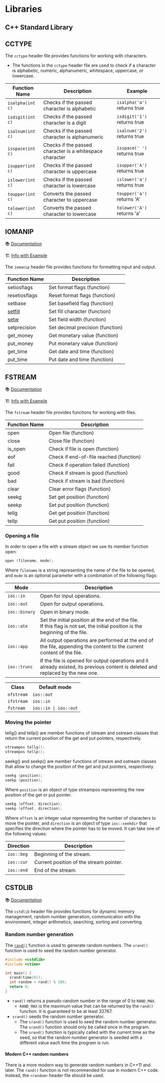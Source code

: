 # Libraries

## C++ Standard Library

## CCTYPE

The `cctype` header file provides functions for working with characters.
  - The functions in the `cctype` header file are used to check if a character is alphabetic, numeric, alphanumeric, whitespace, uppercase, or lowercase.

| Function Name | Description | Example |
| --- | --- | --- |
| `isalpha(int c)` | Checks if the passed character is alphabetic | `isalpha('a')` returns true |
| `isdigit(int c)` | Checks if the passed character is a digit | `isdigit('1')` returns true |
| `isalnum(int c)` | Checks if the passed character is alphanumeric | `isalnum('2')` returns true |
| `isspace(int c)` | Checks if the passed character is a whitespace character | `isspace(' ')` returns true |
| `isupper(int c)` | Checks if the passed character is uppercase | `isupper('A')` returns true |
| `islower(int c)` | Checks if the passed character is lowercase | `islower('a')` returns true |
| `toupper(int c)` | Converts the passed character to uppercase | `toupper('a')` returns 'A' |
| `tolower(int c)` | Converts the passed character to lowercase | `tolower('A')` returns 'a' |

## IOMANIP

📚 [Documentation](https://cplusplus.com/reference/iomanip/)

🏗️ [Info with Example](https://www.geeksforgeeks.org/iomanip-in-cpp/)

The `iomanip` header file provides functions for formatting input and output.

<table>
  <thead>
    <tr>
      <th>Function Name</th>
      <th>Description</th>
    </tr>
  </thead>
  <tbody>
    <tr>
      <td>setiosflags</td>
      <td>Set format flags (function)</td>
    </tr>
    <tr>
      <td>resetiosflags</td>
      <td>Reset format flags (function)</td>
    </tr>
    <tr>
      <td>setbase</td>
      <td>Set basefield flag (function)</td>
    </tr>
    <tr>
      <td><a href="https://cplusplus.com/reference/iomanip/setfill/">setfill</td>
      <td>Set fill character (function)</td>
    </tr>
    <tr>
      <td><a href ="https://cplusplus.com/reference/iomanip/setw/">setw</td>
      <td>Set field width (function)</td>
    </tr>
    <tr>
      <td>setprecision</td>
      <td>Set decimal precision (function)</td>
    </tr>
    <tr>
      <td>get_money</td>
      <td>Get monetary value (function)</td>
    </tr>
    <tr>
      <td>put_money</td>
      <td>Put monetary value (function)</td>
    </tr>
    <tr>
      <td>get_time</td>
      <td>Get date and time (function)</td>
    </tr>
    <tr>
      <td>put_time</td>
      <td>Put date and time (function)</td>
    </tr>
  </tbody>
</table>

## FSTREAM

📚 [Documentation](https://cplusplus.com/reference/fstream/fstream/)

🏗️ [Info with Example](https://cplusplus.com/doc/tutorial/files/)

The `fstream` header file provides functions for working with files.

<table>
  <thead>
    <tr>
      <th>Function Name</th>
      <th>Description</th>
    </tr>
  </thead>
  <tbody>
    <tr>
      <td>open</td>
      <td>Open file (function)</td>
    </tr>
    <tr>
      <td>close</td>
      <td>Close file (function)</td>
    </tr>
    <tr>
      <td>is_open</td>
      <td>Check if file is open (function)</td>
    </tr>
    <tr>
      <td>eof</td>
      <td>Check if end-of-file reached (function)</td>
    </tr>
    <tr>
      <td>fail</td>
      <td>Check if operation failed (function)</td>
    </tr>
    <tr>
      <td>good</td>
      <td>Check if stream is good (function)</td>
    </tr>
    <tr>
      <td>bad</td>
      <td>Check if stream is bad (function)</td>
    </tr>
    <tr>
      <td>clear</td>
      <td>Clear error flags (function)</td>
    </tr>
    <tr>
      <td>seekg</td>
      <td>Set get position (function)</td>
    </tr>
    <tr>
      <td>seekp</td>
      <td>Set put position (function)</td>
    </tr>
    <tr>
      <td>tellg</td>
      <td>Get get position (function)</td>
    </tr>
    <tr>
      <td>tellp</td>
      <td>Get put position (function)</td>
    </tr>
  </tbody>
</table>

### Opening a file

In order to open a file with a stream object we use its member function open:

```cpp
open (filename, mode);
```
Where `filename` is a string representing the name of the file to be opened, and `mode` is an optional parameter with a combination of the following flags:

Mode | Description
---- | -----------
`ios::in`|	Open for input operations.
`ios::out`|	Open for output operations.
`ios::binary`|	Open in binary mode.
`ios::ate`|Set the initial position at the end of the file. <br> If this flag is not set, the initial position is the beginning of the file.
`ios::app`|	All output operations are performed at the end of the file, appending the content to the current content of the file.
`ios::trunc`|	If the file is opened for output operations and it already existed, its previous content is deleted and replaced by the new one.

<table>
  <tr>
    <th>Class</th>
    <th>Default mode</th>
  </tr>
  <tr>
    <td><code>ofstream</code></td>
    <td><code>ios::out</code></td>
  </tr>
  <tr>
    <td><code>ifstream</code></td>
    <td><code>ios::in</code></td>
  </tr>
  <tr>
    <td><code>fstream</code></td>
    <td><code>ios::in | ios::out</code></td>
  </tr>
</table>

### Moving the pointer

tellg() and tellp() are member functions of istream and ostream classes that return the current position of the get and put pointers, respectively.

```cpp
streampos tellg();
streampos tellp();
```

seekg() and seekp() are member functions of istream and ostream classes that allow to change the position of the get and put pointers, respectively.

```cpp
seekg (position);
seekp (position);
```

Where `position` is an object of type streampos representing the new position of the get or put pointer.

```cpp
seekg (offset, direction);
seekp (offset, direction);
```

Where `offset` is an integer value representing the number of characters to move the pointer, and `direction` is an object of type `ios::seekdir` that specifies the direction where the pointer has to be moved. It can take one of the following values:

Direction | Description
---- | -----------
`ios::beg`|	Beginning of the stream.
`ios::cur`|	Current position of the stream pointer.
`ios::end`|	End of the stream.

## CSTDLIB

📚 [Documentation](https://cplusplus.com/reference/cstdlib/)

The `cstdlib` header file provides functions for dynamic memory management, random number generation, communication with the environment, integer arithmetics, searching, sorting and converting.

### Random number generation

The [`rand()`](https://cplusplus.com/reference/cstdlib/rand/) function is used to generate random numbers. The `srand()` function is used to seed the random number generator.

```cpp
#include <cstdlib>
#include <ctime>

int main() {
  srand(time(0));
  int random = rand() % 100;
  return 0;
}
```

- `rand()` returns a pseudo-random number in the range of 0 to `RAND_MAX`.
  - `RAND_MAX` is the maximum value that can be returned by the `rand()` function. It is guaranteed to be at least 32767.
- `srand()` seeds the random number generator.
  - The `srand()` function is used to seed the random number generator. The `srand()` function should only be called once in the program.
  - The `srand()` function is typically called with the current time as the seed, so that the random number generator is seeded with a different value each time the program is run.

#### Modern C++ random numbers

There is a more modern way to generate random numbers in C++11 and later. The `rand()` function is not recommended for use in modern C++ code. Instead, the `<random>` header file should be used.